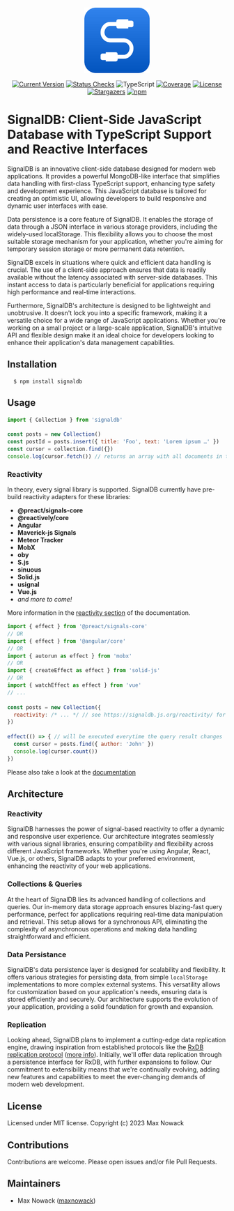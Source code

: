 <p align="center">
  <a href="#">
    <img src="./docs/public/logo.svg" width="150px" alt="JavaScript Database" />
  </a>
</p>

<p align="center">
  <a href="https://github.com/maxnowack/signaldb/releases"><img src="https://img.shields.io/github/v/release/maxnowack/signaldb?include_prereleases&label=version&sort=semver" alt="Current Version" /></a>
  <a href="https://github.com/maxnowack/signaldb/actions"><img src="https://img.shields.io/github/checks-status/maxnowack/signaldb/main" alt="Status Checks" /></a>
  <img src="https://img.shields.io/npm/types/signaldb" alt="TypeScript" />
  <a href="https://app.codecov.io/gh/maxnowack/signaldb"><img src="https://img.shields.io/codecov/c/github/maxnowack/signaldb" alt="Coverage" /></a>
  <a href="https://github.com/maxnowack/signaldb/blob/main/LICENSE"><img src="https://img.shields.io/github/license/maxnowack/signaldb" alt="License" /></a>
  <a href="https://github.com/maxnowack/signaldb/stargazers"><img src="https://img.shields.io/github/stars/maxnowack/signaldb" alt="Stargazers" /></a>
  <a href="https://www.npmjs.com/package/signaldb"><img src="https://img.shields.io/npm/dm/signaldb" alt="npm" /></a>
</p>

# SignalDB: Client-Side JavaScript Database with TypeScript Support and Reactive Interfaces

SignalDB is an innovative client-side database designed for modern web applications. It provides a powerful MongoDB-like interface that simplifies data handling with first-class TypeScript support, enhancing type safety and development experience. This JavaScript database is tailored for creating an optimistic UI, allowing developers to build responsive and dynamic user interfaces with ease.

Data persistence is a core feature of SignalDB. It enables the storage of data through a JSON interface in various storage providers, including the widely-used localStorage. This flexibility allows you to choose the most suitable storage mechanism for your application, whether you're aiming for temporary session storage or more permanent data retention.

SignalDB excels in situations where quick and efficient data handling is crucial. The use of a client-side approach ensures that data is readily available without the latency associated with server-side databases. This instant access to data is particularly beneficial for applications requiring high performance and real-time interactions.

Furthermore, SignalDB's architecture is designed to be lightweight and unobtrusive. It doesn't lock you into a specific framework, making it a versatile choice for a wide range of JavaScript applications. Whether you're working on a small project or a large-scale application, SignalDB's intuitive API and flexible design make it an ideal choice for developers looking to enhance their application's data management capabilities.

## Installation

````
  $ npm install signaldb
````

## Usage

```js
import { Collection } from 'signaldb'

const posts = new Collection()
const postId = posts.insert({ title: 'Foo', text: 'Lorem ipsum …' })
const cursor = collection.find({})
console.log(cursor.fetch()) // returns an array with all documents in the collection
```

### Reactivity
In theory, every signal library is supported. SignalDB currently have pre-build reactivity adapters for these libraries:
* **@preact/signals-core**
* **@reactively/core**
* **Angular**
* **Maverick-js Signals**
* **Meteor Tracker**
* **MobX**
* **oby**
* **S.js**
* **sinuous**
* **Solid.js**
* **usignal**
* **Vue.js**
* *and more to come!*

More information in the [reactivity section](https://signaldb.js.org/reactivity/) of the documentation.

```js
import { effect } from '@preact/signals-core'
// OR
import { effect } from '@angular/core'
// OR
import { autorun as effect } from 'mobx'
// OR
import { createEffect as effect } from 'solid-js'
// OR
import { watchEffect as effect } from 'vue'
// ...

const posts = new Collection({
  reactivity: /* ... */ // see https://signaldb.js.org/reactivity/ for reactivity adapters for your favorite library,
})

effect(() => { // will be executed everytime the query result changes
  const cursor = posts.find({ author: 'John' })
  console.log(cursor.count())
})

```

Please also take a look at the [documentation](https://signaldb.js.org)

## Architecture

### Reactivity

SignalDB harnesses the power of signal-based reactivity to offer a dynamic and responsive user experience. Our architecture integrates seamlessly with various signal libraries, ensuring compatibility and flexibility across different JavaScript frameworks. Whether you're using Angular, React, Vue.js, or others, SignalDB adapts to your preferred environment, enhancing the reactivity of your web applications.

### Collections & Queries

At the heart of SignalDB lies its advanced handling of collections and queries. Our in-memory data storage approach ensures blazing-fast query performance, perfect for applications requiring real-time data manipulation and retrieval. This setup allows for a synchronous API, eliminating the complexity of asynchronous operations and making data handling straightforward and efficient.

### Data Persistance

SignalDB's data persistence layer is designed for scalability and flexibility. It offers various strategies for persisting data, from simple `localStorage` implementations to more complex external systems. This versatility allows for customization based on your application's needs, ensuring data is stored efficiently and securely. Our architecture supports the evolution of your application, providing a solid foundation for growth and expansion.

### Replication

Looking ahead, SignalDB plans to implement a cutting-edge data replication engine, drawing inspiration from established protocols like the [RxDB replication protocol](https://rxdb.info/replication.html) ([more info](https://github.com/pubkey/rxdb/issues/3883)). Initially, we'll offer data replication through a persistence interface for RxDB, with further expansions to follow. Our commitment to extensibility means that we're continually evolving, adding new features and capabilities to meet the ever-changing demands of modern web development.

## License
Licensed under MIT license. Copyright (c) 2023 Max Nowack

## Contributions
Contributions are welcome. Please open issues and/or file Pull Requests.

## Maintainers
- Max Nowack ([maxnowack](https://github.com/maxnowack))
